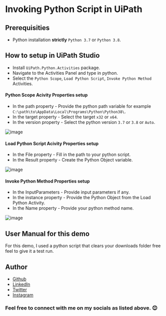 # Invoking Python Script in UiPath

## Prerequisities
- Python installation **strictly** `Python 3.7` or `Python 3.8`.

## How to setup  in UiPath Studio
- Install `UiPath.Python.Activities` package.
- Navigate to the Activities Panel and type in python.
- Select the `Python Scope`, `Load Python Script`, `Invoke Python Method` Activities.

#### **Python Scope Acivity Properties setup**
- In the path property - Provide the python path variable for example `C:\path\to\AppData\Local\Programs\Python\Python38\`.
- In the target property - Select the target `x32` or `x64`.
- In the version property - Select the python version `3.7` or `3.8` or `Auto`.



![image](https://github.com/Klaus-in-Tech/uipath-python/assets/31986394/fa4638b3-a5d5-4db7-877b-dc7c8043ab82)

#### **Load Python Script Acivity Properties setup**
- In the File property - Fill in the path to your python script.
- In the Result property - Create the Python Object variable.

  
![image](https://github.com/Klaus-in-Tech/uipath-python/assets/31986394/167b756c-6d2a-46c4-8cef-7c8eb13d041b)

#### **Invoke Python Method Properties setup**
- In the InputParameters - Provide input parameters if any.
- In the instance property - Provide the Python Object from the Load Python Activity.
- In the Name property - Provide your python method name.


![image](https://github.com/Klaus-in-Tech/uipath-python/assets/31986394/aa4f31f7-b46c-412e-a297-65528e636065)

## User Manual for this demo
For this demo, I used a python script that clears your downloads folder free feel to give it a test run.

## Author
- [Github](https://github.com/Klaus-in-Tech)
- [LinkedIn](https://www.linkedin.com/in/kakoozaallanklaus/)
- [Twitter](https://twitter.com/Klaus_in_Tech)
- [Instagram](https://instagram.com/klaus_allan_?igshid=ZDdkNTZiNTM=)

### Feel free to connect with me on my socials as listed above. 😊
